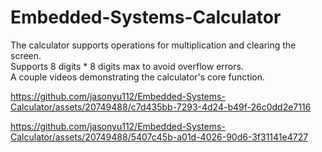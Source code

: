 # Embedded-Systems-Calculator

 The calculator supports operations for multiplication and clearing the screen.  
 Supports 8 digits * 8 digits max to avoid overflow errors.  
 A couple videos demonstrating the calculator's core function.  

https://github.com/jasonyu112/Embedded-Systems-Calculator/assets/20749488/c7d435bb-7293-4d24-b49f-26c0dd2e7116



https://github.com/jasonyu112/Embedded-Systems-Calculator/assets/20749488/5407c45b-a01d-4026-90d6-3f31141e4727

